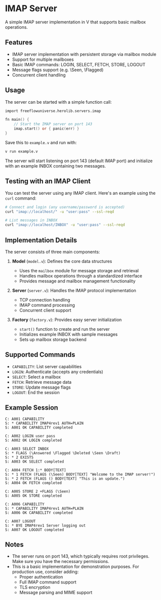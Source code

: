 # IMAP Server

A simple IMAP server implementation in V that supports basic mailbox operations.

## Features

- IMAP server implementation with persistent storage via mailbox module
- Support for multiple mailboxes
- Basic IMAP commands: LOGIN, SELECT, FETCH, STORE, LOGOUT
- Message flags support (e.g. \Seen, \Flagged)
- Concurrent client handling

## Usage

The server can be started with a simple function call:

```v
import freeflowuniverse.herolib.servers.imap

fn main() {
    // Start the IMAP server on port 143
    imap.start() or { panic(err) }
}
```

Save this to `example.v` and run with:

```bash
v run example.v
```

The server will start listening on port 143 (default IMAP port) and initialize with an example INBOX containing two messages.

## Testing with an IMAP Client

You can test the server using any IMAP client. Here's an example using the `curl` command:

```bash
# Connect and login (any username/password is accepted)
curl "imap://localhost/" -u "user:pass" --ssl-reqd

# List messages in INBOX
curl "imap://localhost/INBOX" -u "user:pass" --ssl-reqd
```

## Implementation Details

The server consists of three main components:

1. **Model** (`model.v`): Defines the core data structures
   - Uses the `mailbox` module for message storage and retrieval
   - Handles mailbox operations through a standardized interface
   - Provides message and mailbox management functionality

2. **Server** (`server.v`): Handles the IMAP protocol implementation
   - TCP connection handling
   - IMAP command processing
   - Concurrent client support

3. **Factory** (`factory.v`): Provides easy server initialization
   - `start()` function to create and run the server
   - Initializes example INBOX with sample messages
   - Sets up mailbox storage backend

## Supported Commands

- `CAPABILITY`: List server capabilities
- `LOGIN`: Authenticate (accepts any credentials)
- `SELECT`: Select a mailbox
- `FETCH`: Retrieve message data
- `STORE`: Update message flags
- `LOGOUT`: End the session

## Example Session

```
C: A001 CAPABILITY
S: * CAPABILITY IMAP4rev1 AUTH=PLAIN
S: A001 OK CAPABILITY completed

C: A002 LOGIN user pass
S: A002 OK LOGIN completed

C: A003 SELECT INBOX
S: * FLAGS (\Answered \Flagged \Deleted \Seen \Draft)
S: * 2 EXISTS
S: A003 OK SELECT completed

C: A004 FETCH 1:* BODY[TEXT]
S: * 1 FETCH (FLAGS (\Seen) BODY[TEXT] "Welcome to the IMAP server!")
S: * 2 FETCH (FLAGS () BODY[TEXT] "This is an update.")
S: A004 OK FETCH completed

C: A005 STORE 2 +FLAGS (\Seen)
S: A005 OK STORE completed

C: A006 CAPABILITY
S: * CAPABILITY IMAP4rev1 AUTH=PLAIN
S: A006 OK CAPABILITY completed

C: A007 LOGOUT
S: * BYE IMAP4rev1 Server logging out
S: A007 OK LOGOUT completed
```

## Notes

- The server runs on port 143, which typically requires root privileges. Make sure you have the necessary permissions.
- This is a basic implementation for demonstration purposes. For production use, consider adding:
  - Proper authentication
  - Full IMAP command support
  - TLS encryption
  - Message parsing and MIME support
